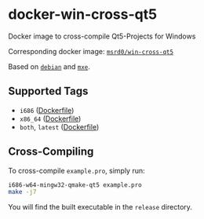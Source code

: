 # docker-win-cross-qt5
Docker image to cross-compile Qt5-Projects for Windows

Corresponding docker image: [`msrd0/win-cross-qt5`](https://hub.docker.com/r/msrd0/win-cross-qt5/)

Based on [`debian`](https://hub.docker.com/_/debian/) and [`mxe`](http://mxe.cc/).

## Supported Tags

- `i686` ([Dockerfile](https://github.com/msrd0/docker-win-cross-qt5/blob/master/i686/Dockerfile))
- `x86_64` ([Dockerfile](https://github.com/msrd0/docker-win-cross-qt5/blob/master/x86_64/Dockerfile))
- `both`, `latest` ([Dockerfile](https://github.com/msrd0/docker-win-cross-qt5/blob/master/both/Dockerfile))

## Cross-Compiling

To cross-compile `example.pro`, simply run:

```bash
i686-w64-mingw32-qmake-qt5 example.pro
make -j7
```

You will find the built executable in the `release` directory.
